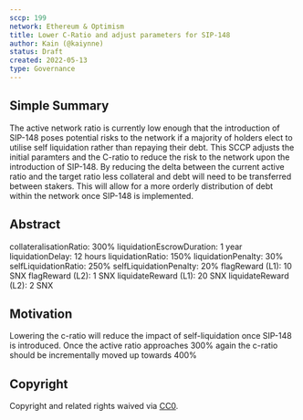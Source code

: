 ```yaml
---
sccp: 199
network: Ethereum & Optimism
title: Lower C-Ratio and adjust parameters for SIP-148
author: Kain (@kaiynne)
status: Draft
created: 2022-05-13
type: Governance
---
```


## Simple Summary

<!--"If you can't explain it simply, you don't understand it well enough." Provide a simplified and layman-accessible explanation of the SCCP.-->

The active network ratio is currently low enough that the introduction of SIP-148 poses potential risks to the network if a majority of holders elect to utilise self liquidation rather than repaying their debt. This SCCP adjusts the initial paramters and the C-ratio to reduce the risk to the network upon the introduction of SIP-148. By reducing the delta between the current active ratio and the target ratio less collateral and debt will need to be transferred between stakers. This will allow for a more orderly distribution of debt within the network once SIP-148 is implemented.

## Abstract

<!--A short (~200 word) description of the variable change proposed.-->

collateralisationRatio: 300%
liquidationEscrowDuration: 1 year
liquidationDelay: 12 hours
liquidationRatio: 150%
liquidationPenalty: 30%
selfLiquidationRatio: 250%
selfLiquidationPenalty: 20%
flagReward (L1): 10 SNX
flagReward (L2): 1 SNX
liquidateReward (L1): 20 SNX
liquidateReward (L2): 2 SNX

## Motivation

<!--The motivation is critical for SCCPs that want to update variables within Synthetix. It should clearly explain why the existing variable is not incentive aligned. SCCP submissions without sufficient motivation may be rejected outright.-->

Lowering the c-ratio will reduce the impact of self-liquidation once SIP-148 is introduced. Once the active ratio approaches 300% again the c-ratio should be incrementally moved up towards 400%

## Copyright

Copyright and related rights waived via [CC0](https://creativecommons.org/publicdomain/zero/1.0/).
